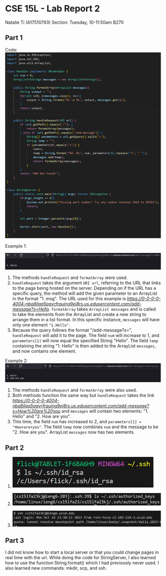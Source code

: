 # CSE 15L - Lab Report 2
Natalie Ti (A17510793)
Section: Tuesday, 10-11:50am B270


## Part 1
Code:
![cd1](cse15l-lab2-image6.png)

Example 1:

![cd1](cse15l-lab2-image1.png)
1. The methods `handleRequest` and `formatArray` were used.
2. `handleRequest` takes the argument `URI url`, referring to the URL that links to the page being hosted on the server. Depending on if the URL has a specific query, the method will add the given parameter to an ArrayList in the format "1. msg". The URL used for this example is *https://0-0-0-0-4004-nba8ilqq5agvrfrauing9ej8rs.us.edusercontent.com/add-message?s=Hello*. `formatArray` takes `ArrayList messages` and is called to take the elements from the ArrayList and create a new string to arrange them in a list format. In this specific instance, `messages` will have only one element `"1.Hello"`.
3. Because the query follows the format "/add-message?s=<string>", `handleRequest` will add it to the page. The field `num` will increase to 1, and  `parameters[1]` will now equal the specified String "Hello". The field `temp` containing the string "1. Hello" is then added to the ArrayList `messages`, and now contains one element.

Example 2:
![cd1](cse15l-lab2-image2.png)
1. The methods `handleRequest` and `formatArray` were also used.
2. Both methods function the same way but `handleRequest` takes the link *https://0-0-0-0-4004-nba8ilqq5agvrfrauing9ej8rs.us.edusercontent.com/add-message?s=How%20are%20you* and `messages` will contain two elements: "1. Hello" and "2. How are you".
3. This time, the field `num` has increased to 2, and `parameters[1] = "How+are+you"`. The field `temp` now combines `num` and the message to be "2. How are you". ArrayList `messages` now has two elements. 


 
## Part 2 

1. ![ls1](cse15l-lab2-image7.png)  
     
2. ![ls1](cse15l-lab2-image8.png)   
  
3. ![ls1](cse15l-lab2-image5.png)  


  
## Part 3
I did not know how to start a local server or that you could change pages in real time with the url. While doing the code for StringServer, I also learned how to use the function String.format() which I had previously never used. I also learned new commands: mkdir, scp, and ssh. 
